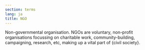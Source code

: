 ```yaml
---
section: terms
lang: ja
title: NGO
---
```


Non-governmental organisation. NGOs are voluntary, non-profit organisations focussing on charitable work, community-building, campaigning, research, etc, making up a vital part of {civil society}.